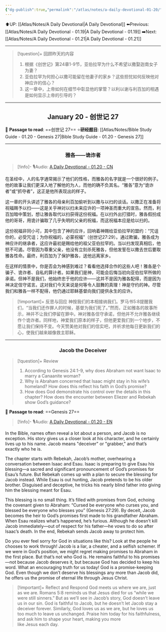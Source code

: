```yaml
---
{"dg-publish":true,"permalink":"/atlas/notes/a-daily-devotional-01-20/","noteIcon":""}
---
```


 ⬆️UP: [[Atlas/Notes/A Daily Devotional\|A Daily Devotional]]
⬅️Previous: [[Atlas/Notes/A Daily Devotional - 01.19\|A Daily Devotional - 01.19]]
➡️Next: [[Atlas/Notes/A Daily Devotional - 01.21\|A Daily Devotional - 01.21]]

---

> [!question]+ 回顾昨天的内容
> 1. 根据《创世记》第24章1-9节，亚伯拉罕为什么不希望以撒娶迦南女子为妻？  
> 2. 亚伯拉罕为何担心以撒可能留在他妻子的家乡？这些担忧如何反映他对神应许的信心？  
> 3. 这一章中，上帝如何在细节中彰显他的掌管？以利以谢与利百加的相遇是如何显示上帝的引导的？  


---
## <center>January 20 - 创世记 27</center>

📖 **Passage to read**: ==创世记 27==
⭐**研经题目**: [[Atlas/Notes/Bible Study Guide - 01.20 - Genesis 27\|Bible Study Guide - 01.20 - Genesis 27]]

---
### <center>雅各——诡诈者  </center>

> [!info]- 🎙️Audio: [A Daily Devotional - 01.20 - CN]()

在圣经中，人的名字通常揭示了他们的性格，而雅各的名字就是一个很好的例子。他的故事让我们更深入地了解他的为人，而他的确不负其名。“雅各”意为“诡诈者”或“抓夺者”，这正是他所表现出的样子。  

这一章的开头讲述了雅各的母亲利百加偷听到以撒与以扫的谈话。以撒正在准备将祝福赐予以扫——这是关乎神对以扫未来应许的一项神圣而重大的宣告。然而，利百加暗中策划，想让雅各取代以扫获得这份祝福。在以扫外出打猎时，雅各假扮成他的哥哥，用诡计骗取了几乎失明的父亲的祝福，而这祝福本应是给以扫的。  

这份祝福非同小可，其中包含了神的应许，回响着神赐给亚伯拉罕的盟约：“咒诅你的，必受咒诅；为你祝福的，必蒙祝福”（创世记27:29）。通过欺骗，雅各成为神应许的继承者，这应许最初是赐给他的祖父亚伯拉罕的。当以扫发现真相后，他怒不可遏。尽管因为尊重父亲，他没有立刻杀死雅各，但他发誓在以撒去世后要取雅各性命。最终，利百加为了保护雅各，送他远离家乡。  

在这样的情景中，你是否会为神感到难过？看看他选择合作的这些人吧！雅各是个骗子、诡诈者、自私的算计者。如果我们是神，可能会后悔当初向亚伯拉罕所做的承诺。但神不是我们，他始终忠于他的应许——这并不是因为雅各配得，而是因为神决定信守诺言。这对我们今天来说是何等令人鼓舞的真理！神是守约的神。尽管我们和雅各一样不配得，他仍通过耶稣基督向我们提供永生的应许。  

> [!important]+ 反思与回应
神按我们的本相接纳我们。罗马书5:8提醒我们，“当我们还作罪人的时候，基督为我们死了。”然而，正如雅各的故事所示，神并不让我们停留在罪中。神对雅各信守承诺，但他并不允许雅各继续作个诡诈者。同样地，神爱我们原本的样子，但他更爱我们到一个地步，不愿让我们保持不变。今天赞美他对我们的信实吧，并祈求他每日更新我们的心，使我们越来越像救主耶稣。



---
### <center>Jacob the Deceiver</center>

> [!question]+ Review
> 1. According to Genesis 24:1-9, why does Abraham not want Isaac to marry a Canaanite woman?  
> 2. Why is Abraham concerned that Isaac might stay in his wife’s homeland? How does this reflect his faith in God’s promise?  
> 3. How does God demonstrate his control over the details in this chapter? How does the encounter between Eliezer and Rebekah show God’s guidance?

📖 **Passage to read**: ==Genesis 27==

> [!info]- 🎙️Audio: [A Daily Devotional - 01.20 - EN]()

In the Bible, names often reveal a lot about a person, and Jacob is no exception. His story gives us a closer look at his character, and he certainly lives up to his name. Jacob means "deceiver" or "grabber," and that’s exactly who he is.  

The chapter starts with Rebekah, Jacob’s mother, overhearing a conversation between Isaac and Esau. Isaac is preparing to give Esau his blessing—a sacred and significant pronouncement of God’s promises for Esau’s future. But Rebekah comes up with a plan to secure the blessing for Jacob instead. While Esau is out hunting, Jacob pretends to be his older brother. Disguised and deceptive, he tricks his nearly blind father into giving him the blessing meant for Esau.  

This blessing is no small thing. It’s filled with promises from God, echoing the covenant given to Abraham: “Cursed be everyone who curses you, and blessed be everyone who blesses you” (Genesis 27:29). By deceit, Jacob becomes the heir to God’s promises first made to his grandfather Abraham. When Esau realizes what’s happened, he’s furious. Although he doesn’t kill Jacob immediately—out of respect for his father—he vows to do so after Isaac’s death. In the end, Rebekah sends Jacob away to protect him.  

Do you ever feel sorry for God in situations like this? Look at the people he chooses to work through! Jacob is a liar, a cheater, and a selfish schemer. If we were in God’s position, we might regret making promises to Abraham in the first place. But that’s not who God is. He remains faithful to his promises—not because Jacob deserves it, but because God has decided to keep his word. What an encouraging truth for us today! God is a promise-keeping God. Even though we don’t deserve his blessings any more than Jacob did, he offers us the promise of eternal life through Jesus Christ.  

> [!important]+ Reflect and Respond
God meets us where we are, just as we are. Romans 5:8 reminds us that Jesus died for us “while we were still sinners.” But as we’ll see in Jacob’s story, God doesn’t leave us in our sin. God is faithful to Jacob, but he doesn’t let Jacob stay a deceiver forever. Similarly, God loves us as we are, but he loves us too much to leave us unchanged. Praise him today for his faithfulness, and ask him to shape your heart, making you more like Jesus each day.





